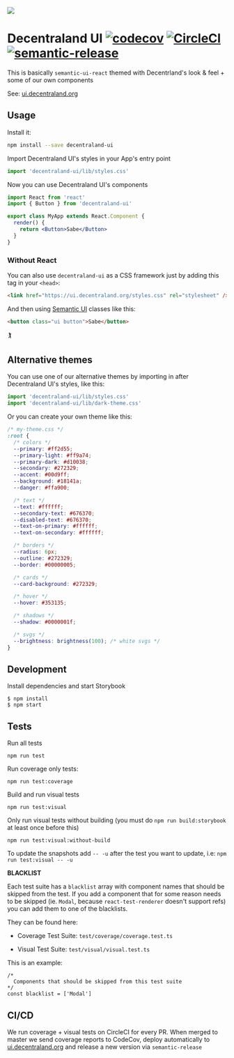 ![](https://ui.decentraland.org/decentraland_128x128.png)

# Decentraland UI [![codecov](https://codecov.io/gh/decentraland/ui/branch/master/graph/badge.svg)](https://codecov.io/gh/decentraland/ui) [![CircleCI](https://circleci.com/gh/decentraland/ui.svg?style=svg)](https://circleci.com/gh/decentraland/ui) [![semantic-release](https://img.shields.io/badge/%20%20%F0%9F%93%A6%F0%9F%9A%80-semantic--release-e10079.svg)](https://github.com/semantic-release/semantic-release)

This is basically `semantic-ui-react` themed with Decentrland's look & feel + some of our own components

See: [ui.decentraland.org](https://ui.decentraland.org)

## Usage

Install it:

```bash
npm install --save decentraland-ui
```

Import Decentraland UI's styles in your App's entry point

```jsx
import 'decentraland-ui/lib/styles.css'
```

Now you can use Decentraland UI's components

```jsx
import React from 'react'
import { Button } from 'decentraland-ui'

export class MyApp extends React.Component {
  render() {
    return <Button>Sabe</Button>
  }
}
```

### Without React

You can also use `decentraland-ui` as a CSS framework just by adding this tag in your `<head>`:

```html
<link href="https://ui.decentraland.org/styles.css" rel="stylesheet" />
```

And then using [Semantic UI](https://semantic-ui.com/) classes like this:

```html
<button class="ui button">Sabe</button>
```

🏌

## Alternative themes

You can use one of our alternative themes by importing in after Decentraland UI's styles, like this:

```jsx
import 'decentraland-ui/lib/styles.css'
import 'decentraland-ui/lib/dark-theme.css'
```

Or you can create your own theme like this:

```css
/* my-theme.css */
:root {
  /* colors */
  --primary: #ff2d55;
  --primary-light: #ff9a74;
  --primary-dark: #d10038;
  --secondary: #272329;
  --accent: #00d9ff;
  --background: #18141a;
  --danger: #ffa900;

  /* text */
  --text: #ffffff;
  --secondary-text: #676370;
  --disabled-text: #676370;
  --text-on-primary: #ffffff;
  --text-on-secondary: #ffffff;

  /* borders */
  --radius: 6px;
  --outline: #272329;
  --border: #00000005;

  /* cards */
  --card-background: #272329;

  /* hover */
  --hover: #353135;

  /* shadows */
  --shadow: #0000001f;

  /* svgs */
  --brightness: brightness(100); /* white svgs */
}
```

## Development

Install dependencies and start Storybook

```
$ npm install
$ npm start
```

## Tests

Run all tests

```
npm run test
```

Run coverage only tests:

```
npm run test:coverage
```

Build and run visual tests

```
npm run test:visual
```

Only run visual tests without building (you must do `npm run build:storybook` at least once before this)

```
npm run test:visual:without-build
```

To update the snapshots add `-- -u` after the test you want to update, i.e: `npm run test:visual -- -u`

**BLACKLIST**

Each test suite has a `blacklist` array with component names that should be skipped from the test. If you add a component that for some reason needs to be skipped (ie. `Modal`, because `react-test-renderer` doesn't support refs) you can add them to one of the blacklists.

They can be found here:

- Coverage Test Suite: `test/coverage/coverage.test.ts`

- Visual Test Suite: `test/visual/visual.test.ts`

This is an example:

```tsx
/*
  Components that should be skipped from this test suite
*/
const blacklist = ['Modal']
```

## CI/CD

We run coverage + visual tests on CircleCI for every PR. When merged to master we send coverage reports to CodeCov, deploy automatically to [ui.decentraland.org](https://ui.decentraland.org) and release a new version via `semantic-release`
